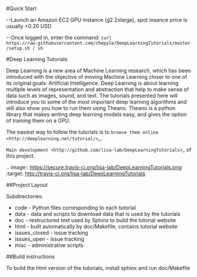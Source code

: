 #Quick Start

--Launch an Amazon EC2 GPU instance (g2.2xlarge), spot insance price is usually <0.20 USD

--Once logged in, enter the command:
`curl https://raw.githubusercontent.com/chepyle/DeepLearningTutorials/master/setup.sh | sh`



#Deep Learning Tutorials


Deep Learning is a new area of Machine Learning research, which has been
introduced with the objective of moving Machine Learning closer to one of its
original goals: Artificial Intelligence.  Deep Learning is about learning
multiple levels of representation and abstraction that help to make sense of
data such as images, sound, and text.  The tutorials presented here will
introduce you to some of the most important deep learning algorithms and will
also show you how to run them using Theano.  Theano is a python library that
makes writing deep learning models easy, and gives the option of training them
on a GPU.

The easiest way to follow the tutorials is to `browse them online
<http://deeplearning.net/tutorial/>`_.

`Main development <http://github.com/lisa-lab/DeepLearningTutorials>`_
of this project.

.. image:: https://secure.travis-ci.org/lisa-lab/DeepLearningTutorials.png
   :target: http://travis-ci.org/lisa-lab/DeepLearningTutorials

##Project Layout

Subdirectories:

- code - Python files corresponding to each tutorial
- data - data and scripts to download data that is used by the tutorials
- doc  - restructured text used by Sphinx to build the tutorial website
- html - built automatically by doc/Makefile, contains tutorial website
- issues_closed - issue tracking
- issues_open - issue tracking
- misc - administrative scripts


##Build instructions

To build the html version of the tutorials, install sphinx and run doc/Makefile
